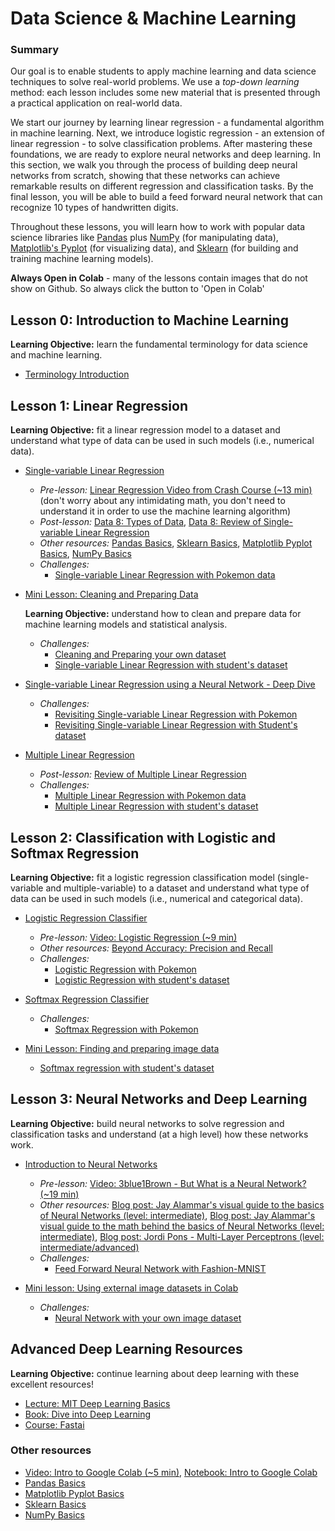 # Data Science & Machine Learning

### Summary
Our goal is to enable students to apply machine learning and data science techniques to solve real-world problems. We use a *top-down learning* method: each lesson includes some new material that is presented through a practical application on real-world data.

We start our journey by learning linear regression - a fundamental algorithm in machine learning. Next, we introduce logistic regression - an extension of linear regression - to solve classification problems. After mastering these foundations, we are ready to explore neural networks and deep learning. In this section, we walk you through the process of building deep neural networks from scratch, showing that these networks can achieve remarkable results on different regression and classification tasks. By the final lesson, you will be able to build a feed forward neural network that can recognize 10 types of handwritten digits.

Throughout these lessons, you will learn how to work with popular data science libraries like [Pandas](../basics/Basic_Pandas_Functions_for_Data_Science.ipynb) plus [NumPy](../basics/Basics_NumPy.ipynb) (for manipulating data), [Matplotlib's Pyplot](../basics/Basic_Matplotlib_Pyplot.ipynb) (for visualizing data), and [Sklearn](../basics/Basics_Sklearn.ipynb) (for building and training machine learning models).

**Always Open in Colab** - many of the lessons contain images that do not show on Github. So always click the button to 'Open in Colab'

## Lesson 0: Introduction to Machine Learning
**Learning Objective:** learn the fundamental terminology for data science and machine learning.   
- [Terminology Introduction](https://github.com/BreakoutMentors/Data-Science-and-Machine-Learning/blob/master/machine_learning/lesson%200%20-%20machine%20learning/Intro_to_Machine_Learning.ipynb)


## Lesson 1: Linear Regression
**Learning Objective:** fit a linear regression model to a dataset and understand what type of data can be used in such models (i.e., numerical data).
- [Single-variable Linear Regression](https://github.com/BreakoutMentors/Data-Science-and-Machine-Learning/blob/master/machine_learning/lesson%201%20-%20linear%20regression/examples/simple-linear-regression.ipynb)
  - *Pre-lesson:* [Linear Regression Video from Crash Course (~13 min)](https://www.youtube.com/watch?v=WWqE7YHR4Jc&t=13s) (don't worry about any intimidating math, you don't need to understand it in order to use the machine learning algorithm)
  - *Post-lesson:* [Data 8: Types of Data](https://docs.google.com/presentation/d/1DIllYGoPGrhpS-2rKyEZOLJQgEcQrE3EqJX0Q-Ys2qA/edit#slide=id.g3f12e5cfb6_0_4), [Data 8: Review of Single-variable Linear Regression](https://docs.google.com/presentation/d/1TXu2sV9026yzy09uZmTdZSxayKR3ff4yixjbLmbbh-M/edit#slide=id.g30c77890ad_0_0)
  - *Other resources:* [Pandas Basics](https://github.com/krmiddlebrook/intro_to_graphing_in_python/blob/master/notebooks/Basic_Pandas_Functions_for_Data_Science.ipynb), [Sklearn Basics](https://github.com/krmiddlebrook/intro_to_graphing_in_python/blob/master/notebooks/Basics_Sklearn.ipynb), [Matplotlib Pyplot Basics](https://github.com/krmiddlebrook/intro_to_graphing_in_python/blob/master/notebooks/Basic_Matplotlib_Pyplot.ipynb), [NumPy Basics](../basics/Basics_NumPy.ipynb)
  - *Challenges:*
    - [Single-variable Linear Regression with Pokemon data](https://github.com/BreakoutMentors/Data-Science-and-Machine-Learning/blob/master/machine_learning/lesson%201%20-%20linear%20regression/challenges/simple-linear-regression.ipynb)

- [Mini Lesson: Cleaning and Preparing Data](https://github.com/BreakoutMentors/Data-Science-and-Machine-Learning/blob/master/machine_learning/mini_lessons/Cleaning_Data.ipynb)

  **Learning Objective:** understand how to clean and prepare data for machine learning models and statistical analysis.
    - *Challenges:*
      - [Cleaning and Preparing your own dataset](https://github.com/BreakoutMentors/Data-Science-and-Machine-Learning/blob/master/machine_learning/mini_lessons/cleaning_and_preparing_your_own_dataset.ipynb)
      - [Single-variable Linear Regression with student's dataset](https://github.com/BreakoutMentors/Data-Science-and-Machine-Learning/blob/master/machine_learning/lesson%201%20-%20linear%20regression/challenges/simple-linear-regression-2.ipynb)
- [Single-variable Linear Regression using a Neural Network - Deep Dive](https://github.com/BreakoutMentors/Data-Science-and-Machine-Learning/blob/master/machine_learning/lesson%201%20-%20linear%20regression/examples/linear-regression-deep-dive.ipynb)
  - *Challenges:*
    - [Revisiting Single-variable Linear Regression with Pokemon](https://github.com/BreakoutMentors/Data-Science-and-Machine-Learning/blob/master/machine_learning/lesson%201%20-%20linear%20regression/challenges/revisting-simple-linear-regression-pokemon.ipynb)
    - [Revisiting Single-variable Linear Regression with Student's dataset](https://github.com/BreakoutMentors/Data-Science-and-Machine-Learning/blob/master/machine_learning/lesson%201%20-%20linear%20regression/challenges/simple-linear-regression-2-revisited.ipynb)

- [Multiple Linear Regression](https://github.com/BreakoutMentors/Data-Science-and-Machine-Learning/blob/master/machine_learning/lesson%201%20-%20linear%20regression/examples/multiple-linear-regression.ipynb)
  - *Post-lesson:* [Review of Multiple Linear Regression](https://www.scribbr.com/statistics/multiple-linear-regression/)
  - *Challenges:*
    - [Multiple Linear Regression with Pokemon data](https://github.com/BreakoutMentors/Data-Science-and-Machine-Learning/blob/master/machine_learning/lesson%201%20-%20linear%20regression/challenges/multiple-linear-regression-pokemon.ipynb)
    - [Multiple Linear Regression with student's dataset](https://github.com/BreakoutMentors/Data-Science-and-Machine-Learning/blob/master/machine_learning/lesson%201%20-%20linear%20regression/challenges/multiple-linear-regression-2.ipynb)

## Lesson 2: Classification with Logistic and Softmax Regression
**Learning Objective:** fit a logistic regression classification model (single-variable and multiple-variable) to a dataset and
understand what type of data can be used in such models (i.e., numerical and categorical data).
- [Logistic Regression Classifier](https://github.com/BreakoutMentors/Data-Science-and-Machine-Learning/blob/master/machine_learning/lesson%202%20-%20logistic%20regression/logistic-regression.ipynb)
  - *Pre-lesson:* [Video: Logistic Regression (~9 min)](https://www.youtube.com/watch?v=yIYKR4sgzI8)
  - *Other resources:* [Beyond Accuracy: Precision and Recall](https://towardsdatascience.com/beyond-accuracy-precision-and-recall-3da06bea9f6c)
  - *Challenges:*
    - [Logistic Regression with Pokemon](https://github.com/BreakoutMentors/Data-Science-and-Machine-Learning/blob/master/machine_learning/lesson%202%20-%20logistic%20regression/challenges/logistic-regression-pokemon.ipynb)
    - [Logistic Regression with student's dataset](https://github.com/BreakoutMentors/Data-Science-and-Machine-Learning/blob/master/machine_learning/lesson%202%20-%20logistic%20regression/challenges/logistic-regression-2.ipynb)
- [Softmax Regression Classifier](https://github.com/BreakoutMentors/Data-Science-and-Machine-Learning/blob/master/machine_learning/lesson%202%20-%20logistic%20regression/softmax-regression.ipynb)
  - *Challenges:*
    - [Softmax Regression with Pokemon](https://github.com/BreakoutMentors/Data-Science-and-Machine-Learning/blob/master/machine_learning/lesson%202%20-%20logistic%20regression/challenges/softmax-regression-pokemon.ipynb)

- [Mini Lesson: Finding and preparing image data](https://github.com/BreakoutMentors/Data-Science-and-Machine-Learning/blob/master/machine_learning/mini_lessons/image_data.ipynb)
  - [Softmax regression with student's dataset](https://github.com/BreakoutMentors/Data-Science-and-Machine-Learning/blob/master/machine_learning/lesson%202%20-%20logistic%20regression/challenges/softmax-regression-2.ipynb)

## Lesson 3: Neural Networks and Deep Learning
**Learning Objective:** build neural networks to solve regression and classification tasks and understand (at a high level) how these networks work.
- [Introduction to Neural Networks](https://github.com/BreakoutMentors/Data-Science-and-Machine-Learning/blob/master/machine_learning/lesson%203%20-%20Neural%20Networks/intro-to-neural-networks.ipynb)
  - *Pre-lesson:* [Video: 3blue1Brown - But What is a Neural Network? (~19 min)](https://www.youtube.com/watch?v=aircAruvnKk)
  - *Other resources:* [Blog post: Jay Alammar's visual guide to the basics of Neural Networks (level: intermediate)](http://jalammar.github.io/visual-interactive-guide-basics-neural-networks/), [Blog post: Jay Alammar's visual guide to the math behind the basics of Neural Networks (level: intermediate)](https://jalammar.github.io/feedforward-neural-networks-visual-interactive/), [Blog post: Jordi Pons - Multi-Layer Perceptrons (level: intermediate/advanced)](http://www.jordipons.me/apps/teaching-materials/mlp.html)
  - *Challenges:*
    - [Feed Forward Neural Network with Fashion-MNIST](https://github.com/BreakoutMentors/Data-Science-and-Machine-Learning/blob/master/machine_learning/lesson%203%20-%20Neural%20Networks/challenges/neural_networks_1.ipynb)

- [Mini lesson: Using external image datasets in Colab](https://github.com/BreakoutMentors/Data-Science-and-Machine-Learning/blob/master/machine_learning/mini_lessons/external-datasets-in-colab.ipynb)
  - *Challenges:*
    - [Neural Network with your own image dataset](https://github.com/BreakoutMentors/Data-Science-and-Machine-Learning/blob/master/machine_learning/lesson%203%20-%20Neural%20Networks/challenges/neural_networks_own_data.ipynb)

## Advanced Deep Learning Resources
**Learning Objective:** continue learning about deep learning with these excellent resources!
- [Lecture: MIT Deep Learning Basics](https://www.youtube.com/watch?v=O5xeyoRL95U&list=PLrAXtmErZgOeiKm4sgNOknGvNjby9efdf)
- [Book: Dive into Deep Learning](https://d2l.ai/index.html)
- [Course: Fastai](https://course.fast.ai/)

### Other resources
- [Video: Intro to Google Colab (~5 min)](https://www.youtube.com/watch?v=inN8seMm7UI), [Notebook: Intro to Google Colab](https://colab.research.google.com/notebooks/welcome.ipynb#scrollTo=5fCEDCU_qrC0)
- [Pandas Basics](../basics/Basic_Pandas_Functions_for_Data_Science.ipynb)
- [Matplotlib Pyplot Basics](../basics/Basic_Matplotlib_Pyplot.ipynb)
- [Sklearn Basics](../basics/Basics_Sklearn.ipynb)
- [NumPy Basics](../basics/Basics_NumPy.ipynb)
